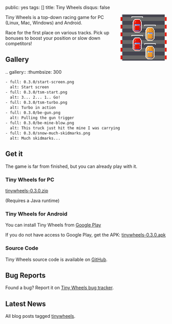 public: yes
tags: []
title: Tiny Wheels
disqus: false

<div style="float: right; margin-left: 6px"><img src="icon.png"></div>

Tiny Wheels is a top-down racing game for PC (Linux, Mac, Windows) and Android.

Race for the first place on various tracks. Pick up bonuses to boost your position or slow down competitors!

## Gallery

.. gallery::
    :thumbsize: 300

    - full: 0.3.0/start-screen.png
      alt: Start screen
    - full: 0.3.0/tsm-start.png
      alt: 3... 2... 1.. Go!
    - full: 0.3.0/tsm-turbo.png
      alt: Turbo in action
    - full: 0.3.0/be-gun.png
      alt: Pulling the gun trigger
    - full: 0.3.0/be-mine-blow.png
      alt: This truck just hit the mine I was carrying
    - full: 0.3.0/snow-much-skidmarks.png
      alt: Much skidmarks...

## Get it

The game is far from finished, but you can already play with it.

### Tiny Wheels for PC

<a href="/storage/tinywheels/tinywheels-0.3.0.zip" class="dl-button">tinywheels-0.3.0.zip</a>

(Requires a Java runtime)

### Tiny Wheels for Android

You can install Tiny Wheels from <a href="https://play.google.com/apps/testing/com.agateau.tinywheels.android" class="dl-button">Google Play</a>

If you do not have access to Google Play, get the APK: <a href="/storage/tinywheels/tinywheels-0.3.0.apk" class="dl-button">tinywheels-0.3.0.apk</a>

### Source Code

Tiny Wheels source code is available on [GitHub](https://github.com/agateau/tinywheels).

## Bug Reports

Found a bug? Report it on [Tiny Wheels bug tracker](https://github.com/agateau/tinywheels/issues).

## Latest News

All blog posts tagged [tinywheels](/tags/tinywheels).
